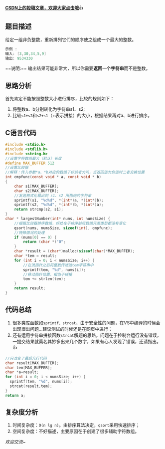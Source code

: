 [**CSDN上的投稿文章，欢迎大家点击哦**](https://blog.csdn.net/qq_42403042/article/details/105696693):thumbsup:
## 题目描述
给定一组非负整数，重新排列它们的顺序使之组成一个最大的整数。
```c
示例 :
输入: [3,30,34,5,9]
输出: 9534330
```
==说明:== 输出结果可能非常大，所以你需要**返回一个字符串**而不是整数。
## 思路分析
首先肯定不能按照整数大小进行排序，比较的规则如下：

 1. 将整数a、b分别转化为字符串s1、s2;
 2. 比较`s1+s2`和`s2+s1`（+表示拼接）的大小，根据结果再对a、b进行排序。

## C语言代码

```c
#include <stdio.h>
#include <stdlib.h>
#include <string.h>
//设置字符数组最大（默认）长度
#define MAX_BUFFER 512
//设置比较器
//解释：传入参数*a、*b对应的数组下标前者大吗，当返回值为负值时二者交换位置
int cmpfunc(const void * a, const void * b)
{
	char s1[MAX_BUFFER];
	char s2[MAX_BUFFER];
	//发送格式化输出到 s1、s2 所指向的字符串
	sprintf(s1, "%d%d", *(int*)a, *(int*)b);
	sprintf(s2, "%d%d", *(int*)b, *(int*)a);
	return strcmp(s2, s1);
}
char * largestNumber(int* nums, int numsSize) {
	//根据比较器排序数组，好处在于排序前后数组元素类型都没有变化
	qsort(nums, numsSize, sizeof(int), cmpfunc);
	//特殊情况的处理
	if (nums[0] == 0) {
		return (char *)"0";
	}
	char *result = (char*)malloc(sizeof(char)*MAX_BUFFER);
	char *tem = result;
	for (int i = 0; i < numsSize; i++) {
		//在流指针之后将整数传递进tem字符串中
		sprintf(tem, "%d", nums[i]);
		//移动指针位置，相当于拼接
		tem += strlen(tem);
	}
	return result;
}
```
## 代码总结

 1. 很多类库函数如`sprintf、strcat`，由于安全性的问题，在VS中编译的时候会出现很出问题...建议测试的时候还是在网页中进行；
 2. 还有运用字符串拼接函数`strcat`解题的思路。问题在于控制台运行没有错误，一提交结果就莫名其妙多出来几个数字，如果有心人发现了错误，还请指出。:thumbsup:
```c
//只改变了最后几行代码
char result[MAX_BUFFER];
char tem[MAX_BUFFER];
char *a=result;
for (int i = 0; i < numsSize; i++) {
  sprintf(tem, "%d", nums[i]);
  strcat(result,tem);
}
return a;
```

## 复杂度分析

 1. 时间复杂度：`O(n lg n)`。由排序算法决定，`qsort`采用快速排序；
 2. 空间复杂度：不好描述，主要原因在于创建了很多辅助字符数组。

*欢迎交流~*
